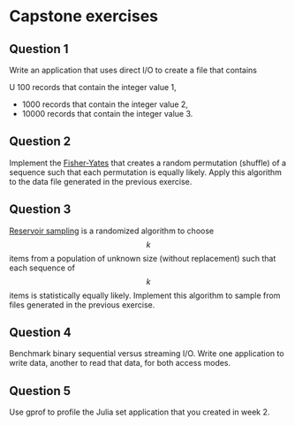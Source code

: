 # Capstone exercises

## Question 1

Write an application that uses direct I/O to create a file that contains 

U 100 records that contain the integer value 1,
* 1000 records that contain the integer value 2,
* 10000 records that contain the integer value 3.


## Question 2

Implement the [Fisher-Yates](https://en.wikipedia.org/wiki/Fisher%E2%80%93Yates_shuffle) that creates a random permutation (shuffle) of a sequence such that each permutation is equally likely.  Apply this algorithm to the data file generated in the previous exercise.


## Question 3

[Reservoir sampling](https://en.wikipedia.org/wiki/Reservoir_sampling) is a randomized algorithm to choose $$k$$ items from a population of unknown size (without replacement) such that each sequence of $$k$$ items is statistically equally likely.  Implement this algorithm to sample from files generated in the previous exercise.


## Question 4

Benchmark binary sequential versus streaming I/O.  Write one application to write data, another to read that data, for both access modes.


## Question 5

Use gprof to profile the Julia set application that you created in week 2.
